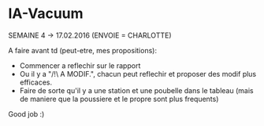 # IA-Vacuum

SEMAINE 4 -> 17.02.2016 (ENVOIE = CHARLOTTE)

A faire avant td (peut-etre, mes propositions):
- Commencer a reflechir sur le rapport
- Ou il y a "/!\ A MODIF.", chacun peut reflechir et proposer des modif plus efficaces.
- Faire de sorte qu'il y a une station et une poubelle dans le tableau (mais de maniere que la poussiere et le propre sont plus frequents)

Good job :)
